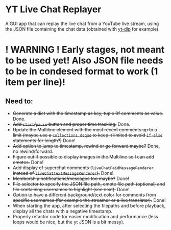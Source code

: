 # YT Live Chat Replayer
A GUI app that can replay the live chat from a YouTube live stream, using the JSON file containing the chat data (obtained with [yt-dlp](https://github.com/yt-dlp/yt-dlp) for example).

# ! WARNING ! Early stages, not meant to be used yet! Also JSON file needs to be in condesed format to work (1 item per line)!



## Need to:
- ~~Generate a dict with the timestamp as key, tuple 0f comments as value.~~ Done.
- ~~Add `start`/`pause` button and proper time tracking.~~ Done.
- ~~Update the Multiline element with the most recent comments up to a limit (maybe use a `collections.deque` to keep it limited to avoid `if-else` statements for length?)~~ Done!
- ~~Add option to jump to timestamp, rewind or go forward maybe?~~ Done, no rewind/forward.
- ~~Figure out if possible to display images in the Multiline so I can add emotes.~~ Done!
- ~~Add display of superchat comments (`liveChatPaidMessageRenderer` instead of `liveChatTextMessageRenderer`).~~ Done!
- ~~Membership notifications/messages too maybe?~~ Done!
- ~~File selector to specify the JSON file path, emote file path (optional) and file containing usernames to highlight (see next).~~ Done!
- ~~Option to have a different background/text color for comments from specific usernames (for example the streamer or a live translator).~~ Done!
- When starting the app, after selecting the filepaths and before playback, display all the chats with a negative timestamp.
- Properly refactor code for easier modification and performance (less loops would be nice, but the yt JSON is a bit messy).